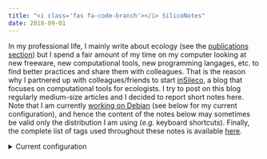 ```yaml
---
title: "<i class='fas fa-code-branch'></i> SilicoNotes"
date: 2018-09-01
---
```


In my professional life, I mainly write about ecology (see the [publications
section](../publications)) but I spend a fair amount of my time on my computer
looking at new freeware, new computational tools, new programming langages, etc.
to find better practices and share them with colleagues. That is the
reason why I partnered up with colleagues/friends to start
[inSileco](https://insileco.github.io/), a blog that focuses on computational
tools for ecologists. I try to post on this blog regularly medium-size articles
and I decided to report short notes here. Note that I am currently [working
on Debian](https://insileco.github.io/2018/06/18/my-r-setup-on-debian/) (see below for my current configuration),
and hence the content of the notes below may sometimes be valid only the
distribution I am using (*e.g.* keyboard shortcuts). Finally, the complete list
of tags used throughout these notes is available [here](/tags/).

<details>
<summary>Current configuration</summary>

```.sh
$ uname -a 
Linux debkev 5.10.0-7-amd64 #1 SMP Debian 5.10.40-1 (2021-05-28) x86_64 GNU/Linux
```

</details>
